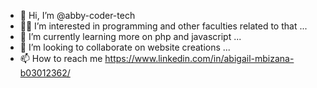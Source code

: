 - 👋 Hi, I’m @abby-coder-tech
- 👩‍💻 I’m interested in programming and other faculties related to that ...
- 🌱 I’m currently learning more on php and javascript ...
- 💞️ I’m looking to collaborate on website creations ...
- 📫 How to reach me https://www.linkedin.com/in/abigail-mbizana-b03012362/

<!---
abby-coder-tech/abby-coder-tech is a ✨ special ✨ repository because its `README.md` (this file) appears on your GitHub profile.
You can click the Preview link to take a look at your changes.
--->
